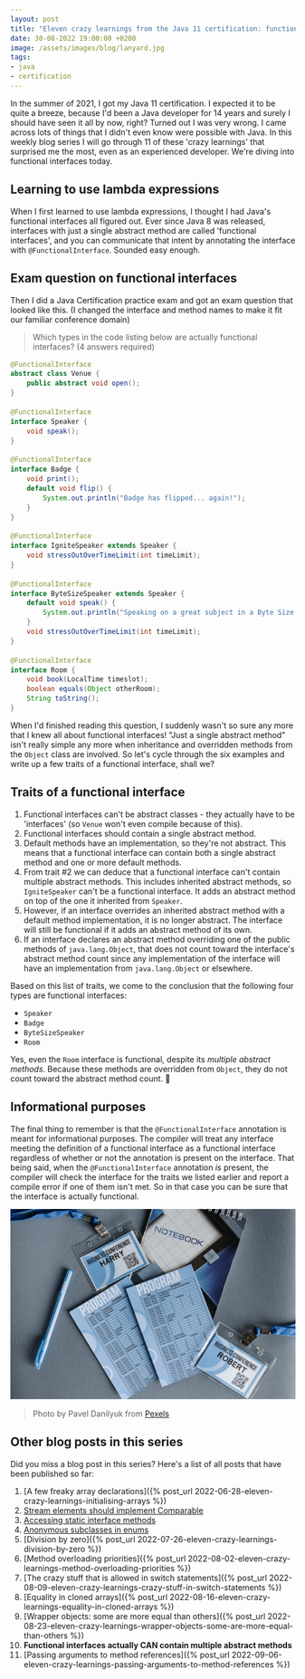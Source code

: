 ```yaml
---
layout: post
title: "Eleven crazy learnings from the Java 11 certification: functional interfaces actually CAN contain multiple abstract methods (10/11)"
date: 30-08-2022 19:00:00 +0200
image: /assets/images/blog/lanyard.jpg
tags: 
- java
- certification
---
```


In the summer of 2021, I got my Java 11 certification. I expected it to be quite a breeze, because I'd been a Java developer for 14 years and surely I should have seen it all by now, right? Turned out I was very wrong. I came across lots of things that I didn't even know were possible with Java. In this weekly blog series I will go through 11 of these 'crazy learnings' that surprised me the most, even as an experienced developer. We're diving into functional interfaces today.

## Learning to use lambda expressions

When I first learned to use lambda expressions, I thought I had Java's functional interfaces all figured out.
Ever since Java 8 was released, interfaces with just a single abstract method are called 'functional interfaces', and you can communicate that intent by annotating the interface with `@FunctionalInterface`.
Sounded easy enough.

## Exam question on functional interfaces

Then I did a Java Certification practice exam and got an exam question that looked like this.
(I changed the interface and method names to make it fit our familiar conference domain)

> Which types in the code listing below are actually functional interfaces? (4 answers required)

```java
@FunctionalInterface
abstract class Venue {
    public abstract void open();
}

@FunctionalInterface
interface Speaker {
    void speak();
}

@FunctionalInterface
interface Badge {
    void print();
    default void flip() {
        System.out.println("Badge has flipped... again!");
    }
}

@FunctionalInterface
interface IgniteSpeaker extends Speaker {
    void stressOutOverTimeLimit(int timeLimit);
}

@FunctionalInterface
interface ByteSizeSpeaker extends Speaker {
    default void speak() {
        System.out.println("Speaking on a great subject in a Byte Size format");
    }
    void stressOutOverTimeLimit(int timeLimit);
}

@FunctionalInterface
interface Room {
    void book(LocalTime timeslot);
    boolean equals(Object otherRoom);
    String toString();
}
```

When I'd finished reading this question, I suddenly wasn't so sure any more that I knew all about functional interfaces! 
"Just a single abstract method" isn't really simple any more when inheritance and overridden methods from the `Object` class are involved.
So let's cycle through the six examples and write up a few traits of a functional interface, shall we?

## Traits of a functional interface

1. Functional interfaces can't be abstract classes - they actually have to be 'interfaces'
(so `Venue` won't even compile because of this).
1. Functional interfaces should contain a single abstract method.
2. Default methods have an implementation, so they're not abstract. This means that a functional interface can contain both a single abstract method and one or more default methods.
3. From trait #2 we can deduce that a functional interface can't contain multiple abstract methods. This includes inherited abstract methods, so `IgniteSpeaker` can't be a functional interface. It adds an abstract method on top of the one it inherited from `Speaker`.
4. However, if an interface overrides an inherited abstract method with a default method implementation, it is no longer abstract. The interface will still be functional if it adds an abstract method of its own.
5. If an interface declares an abstract method overriding one of the public methods of `java.lang.Object`, that does not count toward the interface's abstract method count since any implementation of the interface will have an implementation from `java.lang.Object` or elsewhere.

Based on this list of traits, we come to the conclusion that the following four types are functional interfaces:

* `Speaker`
* `Badge`
* `ByteSizeSpeaker`
* `Room`

Yes, even the `Room` interface is functional, despite its *multiple abstract methods*. Because these methods are overridden from `Object`, they do not count toward the abstract method count. 🤯

## Informational purposes

The final thing to remember is that the `@FunctionalInterface` annotation is meant for informational purposes. The compiler will treat any interface meeting the definition of a functional interface as a functional interface regardless of whether or not the annotation is present on the interface. That being said, when the `@FunctionalInterface` annotation *is* present, the compiler will check the interface for the traits we listed earlier and report a compile error if one of them isn't met. So in that case you can be sure that the interface is actually functional.

![Lanyard](/assets/images/blog/lanyard.jpg)
> Photo by Pavel Danilyuk from <a href="https://www.pexels.com/photo/badges-and-print-outs-on-a-gray-surface-8761744/">Pexels</a>

## Other blog posts in this series

Did you miss a blog post in this series? Here's a list of all posts that have been published so far:

1. [A few freaky array declarations]({% post_url 2022-06-28-eleven-crazy-learnings-initialising-arrays %})
2. [Stream elements should implement Comparable](/2022/07/05/eleven-crazy-learnings-stream-elements-comparable.html)
3. [Accessing static interface methods](/2022/07/12/eleven-crazy-learnings-accessing-static-interface-methods.html)
4. [Anonymous subclasses in enums](/2022/07/19/eleven-crazy-learnings-anonymous-subclass-in-enum.html)
5. [Division by zero]({% post_url 2022-07-26-eleven-crazy-learnings-division-by-zero %})
6. [Method overloading priorities]({% post_url 2022-08-02-eleven-crazy-learnings-method-overloading-priorities %})
7. [The crazy stuff that is allowed in switch statements]({% post_url 2022-08-09-eleven-crazy-learnings-crazy-stuff-in-switch-statements %})
8. [Equality in cloned arrays]({% post_url 2022-08-16-eleven-crazy-learnings-equality-in-cloned-arrays %})
9. [Wrapper objects: some are more equal than others]({% post_url 2022-08-23-eleven-crazy-learnings-wrapper-objects-some-are-more-equal-than-others %})
10. **Functional interfaces actually CAN contain multiple abstract methods**
11. [Passing arguments to method references]({% post_url 2022-09-06-eleven-crazy-learnings-passing-arguments-to-method-references %})


